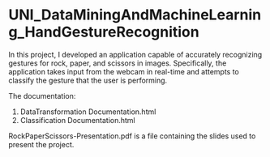 # UNI_DataMiningAndMachineLearning_HandGestureRecognition
In this project, I developed an application capable of accurately recognizing gestures for rock, paper, and scissors in images.
Specifically, the application takes input from the webcam in real-time and attempts to classify the gesture that the user is performing.

The documentation:
1) DataTransformation Documentation.html
2) Classification Documentation.html

RockPaperScissors-Presentation.pdf is a file containing the slides used to present the project.
